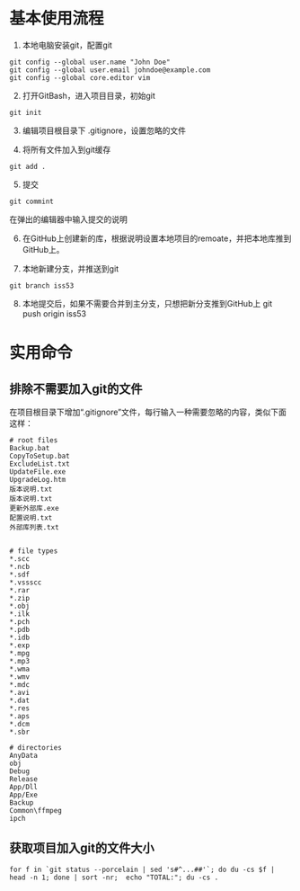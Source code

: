 # 基本使用流程

1. 本地电脑安装git，配置git  
```
git config --global user.name "John Doe"   
git config --global user.email johndoe@example.com   
git config --global core.editor vim
```

2. 打开GitBash，进入项目目录，初始git  
```
git init  
```

3. 编辑项目根目录下 .gitignore，设置忽略的文件  
  
4. 将所有文件加入到git缓存  
```
git add .   
```

5. 提交   
```
git commint  
```  
在弹出的编辑器中输入提交的说明  

6. 在GitHub上创建新的库，根据说明设置本地项目的remoate，并把本地库推到GitHub上。  
  
7. 本地新建分支，并推送到git  
```
git branch iss53 
```

8. 本地提交后，如果不需要合并到主分支，只想把新分支推到GitHub上 git push origin iss53  

# 实用命令
## 排除不需要加入git的文件
在项目根目录下增加“.gitignore”文件，每行输入一种需要忽略的内容，类似下面这样：
```
# root files
Backup.bat
CopyToSetup.bat
ExcludeList.txt
UpdateFile.exe
UpgradeLog.htm
版本说明.txt
版本说明.txt
更新外部库.exe
配置说明.txt
外部库列表.txt


# file types
*.scc
*.ncb
*.sdf
*.vssscc
*.rar
*.zip
*.obj
*.ilk
*.pch
*.pdb
*.idb
*.exp
*.mpg
*.mp3
*.wma
*.wmv
*.mdc
*.avi
*.dat
*.res
*.aps
*.dcm
*.sbr

# directories
AnyData
obj
Debug
Release
App/Dll
App/Exe
Backup
Common\ffmpeg
ipch

```
## 获取项目加入git的文件大小
```
for f in `git status --porcelain | sed 's#^...##'`; do du -cs $f | head -n 1; done | sort -nr;  echo "TOTAL:"; du -cs .
```
